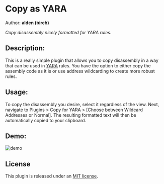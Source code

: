 # Copy as YARA
Author: **alden (birch)**

_Copy disassembly nicely formatted for YARA rules._

## Description:
This is a really simple plugin that allows you to copy disassembly in a way that can be used in [YARA](https://virustotal.github.io/yara/) rules. You have the option to either copy the assembly code as it is or use address wildcarding to create more robust rules.

## Usage:

To copy the disassembly you desire, select it regardless of the view. Next, navigate to Plugins > Copy for YARA > [Choose between Wildcard Addresses or Normal]. The resulting formatted text will then be automatically copied to your clipboard.

## Demo:

![demo](/docs/demo.gif)

## License

This plugin is released under an [MIT license](./license).
